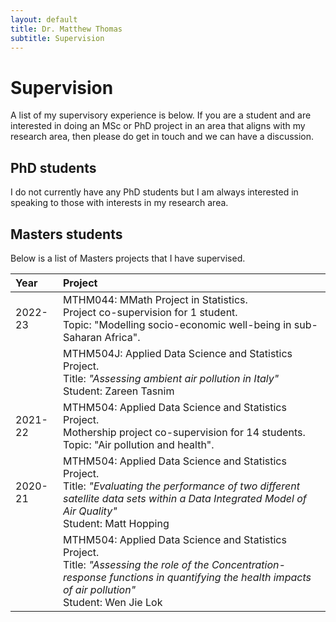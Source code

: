 ```yaml
---
layout: default
title: Dr. Matthew Thomas
subtitle: Supervision
---
```


# Supervision

A list of my supervisory experience is below. If you are a student and are interested in doing an MSc or PhD project in an area that aligns with my research area, then please do get in touch and we can have a discussion. 

## PhD students

I do not currently have any PhD students but I am always interested in speaking to those with interests in my research area. 

## Masters students

Below is a list of Masters projects that I have supervised.

| Year        | Project         |
|:-------------|:--------------| 
| 2022-23  | MTHM044: MMath Project in Statistics. <br>  Project co-supervision for 1 student. <br> Topic: "Modelling socio-economic well-being in sub-Saharan Africa". |
|               | MTHM504J: Applied Data Science and Statistics Project. <br> Title: _"Assessing ambient air pollution in Italy"_ <br> Student: Zareen Tasnim |
| 2021-22  | MTHM504: Applied Data Science and Statistics Project. <br>  Mothership project co-supervision for 14 students. <br> Topic: "Air pollution and health". |
| 2020-21 | MTHM504: Applied Data Science and Statistics Project. <br>Title: _"Evaluating the performance of two different satellite data sets within a Data Integrated Model of Air Quality"_ <br> Student: Matt Hopping  |
|               | MTHM504: Applied Data Science and Statistics Project. <br>Title: _"Assessing the role of the Concentration-response functions in quantifying the health impacts of air pollution"_ <br> Student: Wen Jie Lok |

